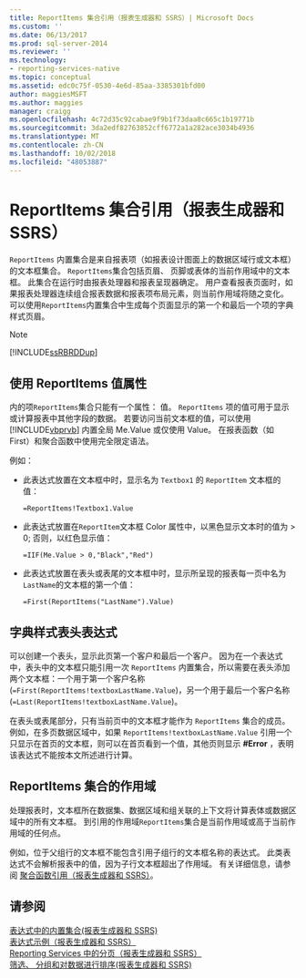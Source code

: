 ```yaml
---
title: ReportItems 集合引用（报表生成器和 SSRS）| Microsoft Docs
ms.custom: ''
ms.date: 06/13/2017
ms.prod: sql-server-2014
ms.reviewer: ''
ms.technology:
- reporting-services-native
ms.topic: conceptual
ms.assetid: edc0c75f-0530-4e6d-85aa-3385301bfd00
author: maggiesMSFT
ms.author: maggies
manager: craigg
ms.openlocfilehash: 4c72d35c92cabae9f9b1f73daa8c665c1b19771b
ms.sourcegitcommit: 3da2edf82763852cff6772a1a282ace3034b4936
ms.translationtype: MT
ms.contentlocale: zh-CN
ms.lasthandoff: 10/02/2018
ms.locfileid: "48053887"
---
```

# <a name="reportitems-collection-references-report-builder-and-ssrs"></a>ReportItems 集合引用（报表生成器和 SSRS）
  `ReportItems` 内置集合是来自报表项（如报表设计图面上的数据区域行或文本框）的文本框集合。 `ReportItems`集合包括页眉、 页脚或表体的当前作用域中的文本框。 此集合在运行时由报表处理器和报表呈现器确定。 用户查看报表页面时，如果报表处理器连续组合报表数据和报表项布局元素，则当前作用域将随之变化。 可以使用`ReportItems`内置集合中生成每个页面显示的第一个和最后一个项的字典样式页眉。  
  
> [!NOTE]  
>  [!INCLUDE[ssRBRDDup](../../includes/ssrbrddup-md.md)]  
  
## <a name="using-the-reportitems-value-property"></a>使用 ReportItems 值属性  
 内的项`ReportItems`集合只能有一个属性： 值。 `ReportItems` 项的值可用于显示或计算报表中其他字段的数据。 若要访问当前文本框的值，可以使用 [!INCLUDE[vbprvb](../../includes/vbprvb-md.md)] 内置全局 Me.Value 或仅使用 Value。 在报表函数（如 First）和聚合函数中使用完全限定语法。  
  
 例如：  
  
-   此表达式放置在文本框中时，显示名为 `Textbox1` 的 `ReportItem` 文本框的值：  
  
     `=ReportItems!Textbox1.Value`  
  
-   此表达式放置在`ReportItem`文本框 Color 属性中，以黑色显示文本时的值为 > 0; 否则，以红色显示值：  
  
     `=IIF(Me.Value > 0,"Black","Red")`  
  
-   此表达式放置在表头或表尾的文本框中时，显示所呈现的报表每一页中名为 `LastName`的文本框的第一个值：  
  
     `=First(ReportItems("LastName").Value)`  
  
## <a name="dictionary-style-page-header-expressions"></a>字典样式表头表达式  
 可以创建一个表头，显示此页第一个客户和最后一个客户。 因为在一个表达式中，表头中的文本框只能引用一次 `ReportItems` 内置集合，所以需要在表头添加两个文本框：一个用于第一个客户名称 (`=First(ReportItems!textboxLastName.Value`)，另一个用于最后一个客户名称 (`=Last(ReportItems!textboxLastName.Value`)。  
  
 在表头或表尾部分，只有当前页中的文本框才能作为 `ReportItems` 集合的成员。 例如，在多页数据区域中，如果 `ReportItems!textboxLastName.Value` 引用一个只显示在首页的文本框，则可以在首页看到一个值，其他页则显示 **#Error** ，表明该表达式不能按本文所述进行计算。  
  
## <a name="scope-for-the-reportitems-collection"></a>ReportItems 集合的作用域  
 处理报表时，文本框所在数据集、数据区域和组关联的上下文将计算表体或数据区域中的所有文本框。 到引用的作用域`ReportItems`集合是当前作用域或高于当前作用域的任何点。  
  
 例如，位于父组行的文本框不能包含引用子组行的文本框名称的表达式。 此类表达式不会解析报表中的值，因为子行文本框超出了作用域。 有关详细信息，请参阅 [聚合函数引用（报表生成器和 SSRS）](report-builder-functions-aggregate-functions-reference.md)。  
  
## <a name="see-also"></a>请参阅  
 [表达式中的内置集合&#40;报表生成器和 SSRS&#41;](built-in-collections-in-expressions-report-builder.md)   
 [表达式示例（报表生成器和 SSRS）](expression-examples-report-builder-and-ssrs.md)   
 [Reporting Services 中的分页（报表生成器和 SSRS）](pagination-in-reporting-services-report-builder-and-ssrs.md)   
 [筛选、 分组和对数据进行排序&#40;报表生成器和 SSRS&#41;](filter-group-and-sort-data-report-builder-and-ssrs.md)  
  
  
